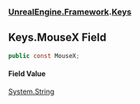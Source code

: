 ### [UnrealEngine.Framework](./UnrealEngine-Framework.md 'UnrealEngine.Framework').[Keys](./UnrealEngine-Framework-Keys.md 'UnrealEngine.Framework.Keys')
## Keys.MouseX Field
  
```csharp
public const MouseX;
```
#### Field Value
[System.String](https://docs.microsoft.com/en-us/dotnet/api/System.String 'System.String')  
